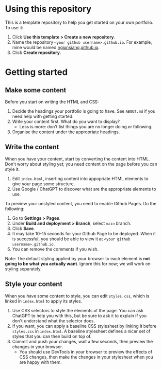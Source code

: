 # Using this repository

This is a template repository to help you get started on your own portfolio. To use it:

1. Click **Use this template > Create a new repository**.
2. Name the repository `<your github username>.github.io`. For example, mine would be named [ngjunsiang.github.io](https://github.com/ngjunsiang/ngjunsiang.github.io).
3. Click **Create repository**.

# Getting started

## Make some content

Before you start on writing the HTML and CSS:

1. Decide the headings your portfolio is going to have. See `ABOUT.md` if you need help with getting started.
2. Write your content first. What do you want to display?
   - Less is more: don't list things you are no longer doing or following.
3. Organise the content under the appropriate headings.

## Write the content

When you have your content, start by converting the content into HTML. Don't worry about styling yet; you need content on the page before you can style it.

1. Edit `index.html`, inserting content into appopriate HTML elements to give your page some structure.
2. Use Google / ChatGPT to discover what are the appropriate elements to use.

To preview your unstyled content, you need to enable Github Pages. Do the following:

1. Go to **Settings > Pages**.
2. Under **Build and deployment > Branch**, select `main` branch.
3. Click **Save**.
4. It may take 10-15 seconds for your Github Page to be deployed. When it is successful, you should be able to view it at `<your github username>.github.io`.
5. You can remove the comments if you wish.

Note: The default styling applied by your browser to each element is **not going to be what you actually want**. Ignore this for now; we will work on styling separately.

## Style your content

When you have some content to style, you can edit `styles.css`, which is linked in `index.html` to apply its styles.

1. Use CSS selectors to style the elements of the page.
   You can ask ChatGPT to help you with this, but be sure to ask it to explain if you don't understand what the selector does.
2. If you want, you can apply a baseline CSS stylesheet by linking it before `styles.css` in `index.html`.
   A baseline stylesheet defines a nicer set of styles that you can then build on top of.
3. Commit and push your changes, wait a few seconds, then preview the changes in your browser.
   - You should use DevTools in your browser to preview the effects of CSS changes, then make the changes in your stylesheet when you are happy with them.

